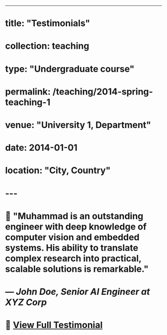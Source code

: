 ---
# title: "Testimonials"
# collection: teaching
# type: "Undergraduate course"
# permalink: /teaching/2014-spring-teaching-1
# venue: "University 1, Department"
# date: 2014-01-01
# location: "City, Country"
# ---

# 💬 **"Muhammad is an outstanding engineer with deep knowledge of computer vision and embedded systems. His ability to translate complex research into practical, scalable solutions is remarkable."**  
# — *John Doe, Senior AI Engineer at XYZ Corp*  

# 🔗 [View Full Testimonial](http://www.example.com/testimonial)
